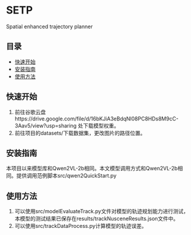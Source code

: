 # SETP
Spatial enhanced trajectory planner

## 目录

- [快速开始](#快速开始)
- [安装指南](#安装指南)
- [使用方法](#使用方法)

## 快速开始

1. 前往谷歌云盘https://drive.google.com/file/d/16bKJiA3eBdqNl08PC8HDs8M9cC-3Aav5/view?usp=sharing
处下载模型权重。
2. 前往项目的datasets/下载数据集，更改图片的路径位置。

## 安装指南

本项目以来模型库和Qwen2VL-2b相同。本文模型调用方式和Qwen2VL-2b相同。提供调用范例脚本src/qwen2QuickStart.py

## 使用方法

1. 可以使用src/modelEvaluateTrack.py文件对模型的轨迹规划能力进行测试，本模型的测试结果已保存在results/trackNusceneResults.json文件中。
2. 可以使用src/trackDataProcess.py计算模型的轨迹误差。
